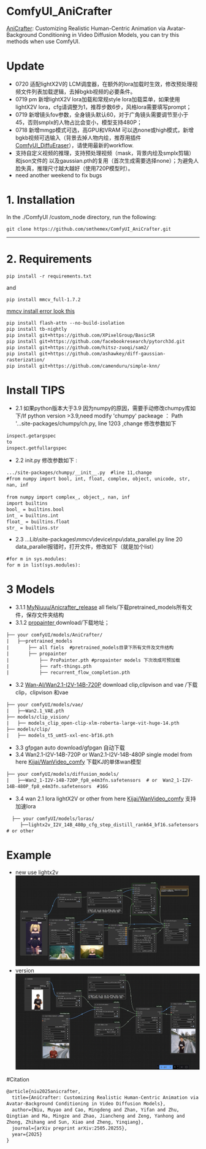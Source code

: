 # ComfyUI_AniCrafter
[AniCrafter](https://github.com/MyNiuuu/AniCrafter): Customizing Realistic Human-Centric Animation via Avatar-Background Conditioning in Video Diffusion Models, you can try this methods  when use ComfyUI.

# Update 
* 0720 适配lightX2V的 LCM调度器，在额外的lora加载时生效，修改预处理视频文件列表加载逻辑，去掉bgkb视频的必要条件。
* 0719 pm 新增lightX2V lora加载和常规style lora加载菜单，如果使用lightX2V lora，cfg请调整为1，推荐步数6步，风格lora需要填写prompt；
* 0719 新增镜头fov参数，全身镜头默认60，对于广角镜头需要调节至小于45，否则smplx的人物占比会变小，模型支持480P；
* 0718 新增mmgp模式可选，高GPU和VRAM 可以选none或high模式，新增bgkb视频可选输入（背景去掉人物内绘，推荐用插件[ComfyUI_DiffuEraser](https://github.com/smthemex/ComfyUI_DiffuEraser)），请使用最新的workflow.
* 支持自定义视频的推理，支持预处理视频（mask，背景内绘及smplx剪辑）和json文件的 以及gaussian.pth的复用（首次生成需要选择none）；为避免人脸失真，推理尺寸越大越好（使用720P模型时）。
* need another weekend to fix bugs

# 1. Installation

In the ./ComfyUI /custom_node directory, run the following:   
```
git clone https://github.com/smthemex/ComfyUI_AniCrafter.git
```
---

# 2. Requirements  

```
pip install -r requirements.txt
```
and 
```
pip install mmcv_full-1.7.2
```
[mmcv install error look this ](https://gitee.com/Wilson_Lws/MuseTalk-50Series-Adaptation/blob/master/README.md)
```
pip install flash-attn --no-build-isolation
pip install tb-nightly
pip install git+https://github.com/XPixelGroup/BasicSR
pip install git+https://github.com/facebookresearch/pytorch3d.git
pip install git+https://github.com/hitsz-zuoqi/sam2/
pip install git+https://github.com/ashawkey/diff-gaussian-rasterization/
pip install git+https://github.com/camenduru/simple-knn/

```

# Install TIPS
* 2.1 如果python版本大于3.9 因为numpy的原因，需要手动修改chumpy库如下/If python version >3.9,need modify 'chumpy' packeage  ：
Path '...site-packages/chumpy/ch.py, line 1203 ,change 修改参数如下
```
inspect.getargspec
to
inspect.getfullargspec
```
* 2.2  init.py 修改参数如下 :
```
.../site-packages/chumpy/__init__.py  #line 11,change
#from numpy import bool, int, float, complex, object, unicode, str, nan, inf

from numpy import complex_, object_, nan, inf
import builtins
bool_ = builtins.bool
int_ = builtins.int
float_ = builtins.float
str_ = builtins.str
```
* 2.3  ...Lib\site-packages\mmcv\device\npu\data_parallel.py line 20  data_parallel报错时，打开文件，修改如下（就是加个list）
```
#for m in sys.modules:
for m in list(sys.modules):
```
  

# 3  Models
* 3.1.1 [MyNiuuu/Anicrafter_release](https://huggingface.co/MyNiuuu/Anicrafter_release/tree/main) all fiels/下载pretrained_models所有文件，保存文件夹结构
* 3.1.2 [propainter ](https://github.com/sczhou/ProPainter/releases/download/v0.1.0/) download/下载地址；
```
├── your comfyUI/models/AniCrafter/
|   ├──pretrained_models
|       ├── all fiels  #pretrained_models目录下所有文件及文件结构
|       ├── propainter
|           ├── ProPainter.pth #propainter models 下次改成可预加载
|           ├── raft-things.pth
|           ├── recurrent_flow_completion.pth
```
* 3.2 [Wan-AI/Wan2.1-I2V-14B-720P](https://huggingface.co/Wan-AI/Wan2.1-I2V-14B-720P/tree/main) download clip,clipvison and vae /下载clip，clipvison 和vae  
```
├── your comfyUI/models/vae/
|   ├──Wan2.1_VAE.pth
├── models/clip_vision/
|   ├── models_clip_open-clip-xlm-roberta-large-vit-huge-14.pth
├── models/clip/
|   ├── models_t5_umt5-xxl-enc-bf16.pth
```
* 3.3 gfpgan auto download/gfpgan 自动下载
* 3.4 Wan2.1-I2V-14B-720P  or Wan2.1-I2V-14B-480P  single model  from here [Kijai/WanVideo_comfy](https://huggingface.co/Kijai/WanVideo_comfy/tree/main) 下载KJ的单体wan模型  
```
├── your comfyUI/models/diffusion_models/
|   ├──Wan2_1-I2V-14B-720P_fp8_e4m3fn.safetensors  # or  Wan2_1-I2V-14B-480P_fp8_e4m3fn.safetensors  #16G
```
* 3.4 wan 2.1 lora lightX2V or other from here [Kijai/WanVideo_comfy](https://huggingface.co/Kijai/WanVideo_comfy/tree/main)  支持加速lora
```
  ├── your comfyUI/models/loras/
     ├──lightx2v_I2V_14B_480p_cfg_step_distill_rank64_bf16.safetensors # or other 
```

# Example
* new use lightx2v
![](https://github.com/smthemex/ComfyUI_AniCrafter/blob/main/example_workflows/example.png)
*   version
![](https://github.com/smthemex/ComfyUI_AniCrafter/blob/main/example_workflows/example.gif)


#Citation
```
@article{niu2025anicrafter,
  title={AniCrafter: Customizing Realistic Human-Centric Animation via Avatar-Background Conditioning in Video Diffusion Models},
  author={Niu, Muyao and Cao, Mingdeng and Zhan, Yifan and Zhu, Qingtian and Ma, Mingze and Zhao, Jiancheng and Zeng, Yanhong and Zhong, Zhihang and Sun, Xiao and Zheng, Yinqiang},
  journal={arXiv preprint arXiv:2505.20255},
  year={2025}
}
```
